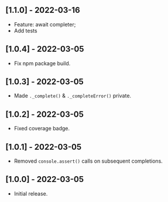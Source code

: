## [1.1.0] - 2022-03-16

- Feature: await completer;
- Add tests

## [1.0.4] - 2022-03-05

- Fix npm package build.

## [1.0.3] - 2022-03-05

- Made `._complete()` & `._completeError()` private.

## [1.0.2] - 2022-03-05

- Fixed coverage badge.

## [1.0.1] - 2022-03-05

- Removed `console.assert()` calls on subsequent completions.

## [1.0.0] - 2022-03-05

- Initial release.
